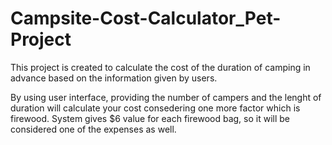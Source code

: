 # Campsite-Cost-Calculator_Pet-Project

This project is created to calculate the cost of the duration of camping in advance based on the information given by users.

By using user interface, providing the number of campers and the lenght of duration will calculate your cost consedering one more factor which is firewood. 
System gives $6 value for each firewood bag, so it will be considered one of the expenses as well.
